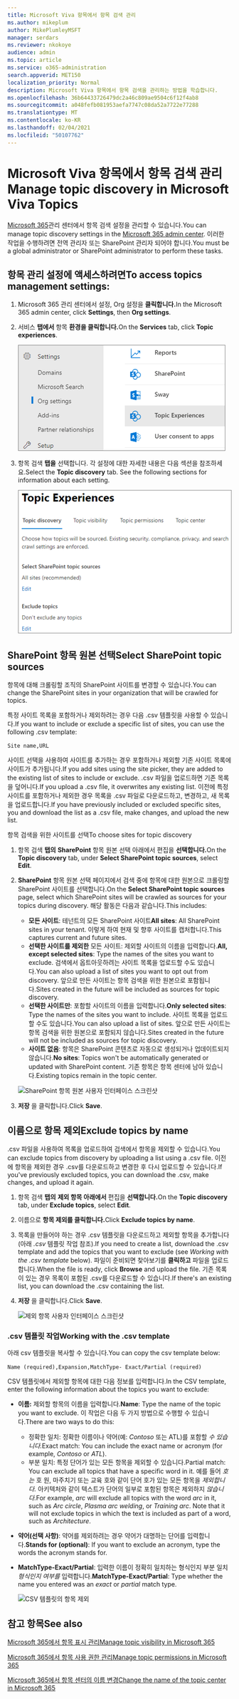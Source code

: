 ```yaml
---
title: Microsoft Viva 항목에서 항목 검색 관리
ms.author: mikeplum
author: MikePlumleyMSFT
manager: serdars
ms.reviewer: nkokoye
audience: admin
ms.topic: article
ms.service: o365-administration
search.appverid: MET150
localization_priority: Normal
description: Microsoft Viva 항목에서 항목 검색을 관리하는 방법을 학습합니다.
ms.openlocfilehash: 36b64433726479dc2a46c809ae9504c6f12f4ab8
ms.sourcegitcommit: a048fefb081953aefa7747c08da52a7722e77288
ms.translationtype: MT
ms.contentlocale: ko-KR
ms.lasthandoff: 02/04/2021
ms.locfileid: "50107762"
---
```

# <a name="manage-topic-discovery-in-microsoft-viva-topics"></a><span data-ttu-id="f1a8c-103">Microsoft Viva 항목에서 항목 검색 관리</span><span class="sxs-lookup"><span data-stu-id="f1a8c-103">Manage topic discovery in Microsoft Viva Topics</span></span>

<span data-ttu-id="f1a8c-104">[Microsoft 365](https://admin.microsoft.com)관리 센터에서 항목 검색 설정을 관리할 수 있습니다.</span><span class="sxs-lookup"><span data-stu-id="f1a8c-104">You can manage topic discovery settings in the [Microsoft 365 admin center](https://admin.microsoft.com).</span></span> <span data-ttu-id="f1a8c-105">이러한 작업을 수행하려면 전역 관리자 또는 SharePoint 관리자 되어야 합니다.</span><span class="sxs-lookup"><span data-stu-id="f1a8c-105">You must be a global administrator or SharePoint administrator to perform these tasks.</span></span>

## <a name="to-access-topics-management-settings"></a><span data-ttu-id="f1a8c-106">항목 관리 설정에 액세스하려면</span><span class="sxs-lookup"><span data-stu-id="f1a8c-106">To access topics management settings:</span></span>

1. <span data-ttu-id="f1a8c-107">Microsoft 365 관리 센터에서 설정, Org 설정을 **클릭합니다.**</span><span class="sxs-lookup"><span data-stu-id="f1a8c-107">In the Microsoft 365 admin center, click **Settings**, then **Org settings**.</span></span>
2. <span data-ttu-id="f1a8c-108">서비스 **탭에서** 항목 **환경을 클릭합니다.**</span><span class="sxs-lookup"><span data-stu-id="f1a8c-108">On the **Services** tab, click **Topic experiences**.</span></span>

    ![지식에 사람 연결](../media/admin-org-knowledge-options-completed.png) 

3. <span data-ttu-id="f1a8c-110">항목 검색 **탭을** 선택합니다. 각 설정에 대한 자세한 내용은 다음 섹션을 참조하세요.</span><span class="sxs-lookup"><span data-stu-id="f1a8c-110">Select the **Topic discovery** tab. See the following sections for information about each setting.</span></span>

    ![knowledge-network-settings](../media/knowledge-network-settings-topic-discovery.png) 

## <a name="select-sharepoint-topic-sources"></a><span data-ttu-id="f1a8c-112">SharePoint 항목 원본 선택</span><span class="sxs-lookup"><span data-stu-id="f1a8c-112">Select SharePoint topic sources</span></span>

<span data-ttu-id="f1a8c-113">항목에 대해 크롤링할 조직의 SharePoint 사이트를 변경할 수 있습니다.</span><span class="sxs-lookup"><span data-stu-id="f1a8c-113">You can change the SharePoint sites in your organization that will be crawled for topics.</span></span>

<span data-ttu-id="f1a8c-114">특정 사이트 목록을 포함하거나 제외하려는 경우 다음 .csv 템플릿을 사용할 수 있습니다.</span><span class="sxs-lookup"><span data-stu-id="f1a8c-114">If you want to include or exclude a specific list of sites, you can use the following .csv template:</span></span>

``` csv
Site name,URL
```

<span data-ttu-id="f1a8c-115">사이트 선택을 사용하여 사이트를 추가하는 경우 포함하거나 제외할 기존 사이트 목록에 사이트가 추가됩니다.</span><span class="sxs-lookup"><span data-stu-id="f1a8c-115">If you add sites using the site picker, they are added to the existing list of sites to include or exclude.</span></span> <span data-ttu-id="f1a8c-116">.csv 파일을 업로드하면 기존 목록을 덮어니다.</span><span class="sxs-lookup"><span data-stu-id="f1a8c-116">If you upload a .csv file, it overwrites any existing list.</span></span> <span data-ttu-id="f1a8c-117">이전에 특정 사이트를 포함하거나 제외한 경우 목록을 .csv 파일로 다운로드하고, 변경하고, 새 목록을 업로드합니다.</span><span class="sxs-lookup"><span data-stu-id="f1a8c-117">If you have previously included or excluded specific sites, you and download the list as a .csv file, make changes, and upload the new list.</span></span>

<span data-ttu-id="f1a8c-118">항목 검색을 위한 사이트를 선택</span><span class="sxs-lookup"><span data-stu-id="f1a8c-118">To choose sites for topic discovery</span></span>

1. <span data-ttu-id="f1a8c-119">항목 검색 **탭의** **SharePoint** 항목 원본 선택 아래에서 편집을 **선택합니다.**</span><span class="sxs-lookup"><span data-stu-id="f1a8c-119">On the **Topic discovery** tab, under **Select SharePoint topic sources**, select **Edit**.</span></span>
2. <span data-ttu-id="f1a8c-120">**SharePoint** 항목 원본 선택 페이지에서 검색 중에 항목에 대한 원본으로 크롤링할 SharePoint 사이트를 선택합니다.</span><span class="sxs-lookup"><span data-stu-id="f1a8c-120">On the **Select SharePoint topic sources** page, select which SharePoint sites will be crawled as sources for your topics during discovery.</span></span> <span data-ttu-id="f1a8c-121">해당 활동은 다음과 같습니다.</span><span class="sxs-lookup"><span data-stu-id="f1a8c-121">This includes:</span></span>
    - <span data-ttu-id="f1a8c-122">**모든 사이트**: 테넌트의 모든 SharePoint 사이트</span><span class="sxs-lookup"><span data-stu-id="f1a8c-122">**All sites**: All SharePoint sites in your tenant.</span></span> <span data-ttu-id="f1a8c-123">이렇게 하여 현재 및 향후 사이트를 캡처합니다.</span><span class="sxs-lookup"><span data-stu-id="f1a8c-123">This captures current and future sites.</span></span>
    - <span data-ttu-id="f1a8c-124">**선택한 사이트를 제외한** 모든 사이트: 제외할 사이트의 이름을 입력합니다.</span><span class="sxs-lookup"><span data-stu-id="f1a8c-124">**All, except selected sites**: Type the names of the sites you want to exclude.</span></span>  <span data-ttu-id="f1a8c-125">검색에서 옵트아웃하려는 사이트 목록을 업로드할 수도 있습니다.</span><span class="sxs-lookup"><span data-stu-id="f1a8c-125">You can also upload a list of sites you want to opt out from discovery.</span></span> <span data-ttu-id="f1a8c-126">앞으로 만든 사이트는 항목 검색을 위한 원본으로 포함됩니다.</span><span class="sxs-lookup"><span data-stu-id="f1a8c-126">Sites created in the future will be included as sources for topic discovery.</span></span> 
    - <span data-ttu-id="f1a8c-127">**선택한 사이트만**: 포함할 사이트의 이름을 입력합니다.</span><span class="sxs-lookup"><span data-stu-id="f1a8c-127">**Only selected sites**: Type the names of the sites you want to include.</span></span> <span data-ttu-id="f1a8c-128">사이트 목록을 업로드할 수도 있습니다.</span><span class="sxs-lookup"><span data-stu-id="f1a8c-128">You can also upload a list of sites.</span></span> <span data-ttu-id="f1a8c-129">앞으로 만든 사이트는 항목 검색을 위한 원본으로 포함되지 않습니다.</span><span class="sxs-lookup"><span data-stu-id="f1a8c-129">Sites created in the future will not be included as sources for topic discovery.</span></span>
    - <span data-ttu-id="f1a8c-130">**사이트 없음**: 항목은 SharePoint 콘텐츠로 자동으로 생성되거나 업데이트되지 않습니다.</span><span class="sxs-lookup"><span data-stu-id="f1a8c-130">**No sites**: Topics won't be automatically generated or updated with SharePoint content.</span></span> <span data-ttu-id="f1a8c-131">기존 항목은 항목 센터에 남아 있습니다.</span><span class="sxs-lookup"><span data-stu-id="f1a8c-131">Existing topics remain in the topic center.</span></span>

    ![SharePoint 항목 원본 사용자 인터페이스 스크린샷](../media/k-manage-select-topic-source.png)
   
3. <span data-ttu-id="f1a8c-133">**저장** 을 클릭합니다.</span><span class="sxs-lookup"><span data-stu-id="f1a8c-133">Click **Save**.</span></span>

## <a name="exclude-topics-by-name"></a><span data-ttu-id="f1a8c-134">이름으로 항목 제외</span><span class="sxs-lookup"><span data-stu-id="f1a8c-134">Exclude topics by name</span></span>

<span data-ttu-id="f1a8c-135">.csv 파일을 사용하여 목록을 업로드하여 검색에서 항목을 제외할 수 있습니다.</span><span class="sxs-lookup"><span data-stu-id="f1a8c-135">You can exclude topics from discovery by uploading a list using a .csv file.</span></span> <span data-ttu-id="f1a8c-136">이전에 항목을 제외한 경우 .csv를 다운로드하고 변경한 후 다시 업로드할 수 있습니다.</span><span class="sxs-lookup"><span data-stu-id="f1a8c-136">If you've previously excluded topics, you can download the .csv, make changes, and upload it again.</span></span>

1. <span data-ttu-id="f1a8c-137">항목 검색 **탭의** **제외 항목 아래에서** 편집을 **선택합니다.**</span><span class="sxs-lookup"><span data-stu-id="f1a8c-137">On the **Topic discovery** tab, under **Exclude topics**, select **Edit**.</span></span>
2. <span data-ttu-id="f1a8c-138">이름으로 **항목 제외를 클릭합니다.**</span><span class="sxs-lookup"><span data-stu-id="f1a8c-138">Click **Exclude topics by name**.</span></span>
3. <span data-ttu-id="f1a8c-139">목록을 만들어야 하는 경우 .csv 템플릿을 다운로드하고 제외할 항목을 추가합니다(아래 *.csv* 템플릿 작업 참조).</span><span class="sxs-lookup"><span data-stu-id="f1a8c-139">If you need to create a list, download the .csv template and add the topics that you want to exclude (see *Working with the .csv template* below).</span></span> <span data-ttu-id="f1a8c-140">파일이 준비되면 찾아보기를 **클릭하고** 파일을 업로드합니다.</span><span class="sxs-lookup"><span data-stu-id="f1a8c-140">When the file is ready, click **Browse** and upload the file.</span></span> <span data-ttu-id="f1a8c-141">기존 목록이 있는 경우 목록이 포함된 .csv를 다운로드할 수 있습니다.</span><span class="sxs-lookup"><span data-stu-id="f1a8c-141">If there's an existing list, you can download the .csv containing the list.</span></span>
4. <span data-ttu-id="f1a8c-142">**저장** 을 클릭합니다.</span><span class="sxs-lookup"><span data-stu-id="f1a8c-142">Click **Save**.</span></span>

    ![제외 항목 사용자 인터페이스 스크린샷](../media/km-manage-exclude-topics.png)

### <a name="working-with-the-csv-template"></a><span data-ttu-id="f1a8c-144">.csv 템플릿 작업</span><span class="sxs-lookup"><span data-stu-id="f1a8c-144">Working with the .csv template</span></span>

<span data-ttu-id="f1a8c-145">아래 csv 템플릿을 복사할 수 있습니다.</span><span class="sxs-lookup"><span data-stu-id="f1a8c-145">You can copy the csv template below:</span></span>

``` csv
Name (required),Expansion,MatchType- Exact/Partial (required)
```

<span data-ttu-id="f1a8c-146">CSV 템플릿에서 제외할 항목에 대한 다음 정보를 입력합니다.</span><span class="sxs-lookup"><span data-stu-id="f1a8c-146">In the CSV template, enter the following information about the topics you want to exclude:</span></span>

- <span data-ttu-id="f1a8c-147">**이름:** 제외할 항목의 이름을 입력합니다.</span><span class="sxs-lookup"><span data-stu-id="f1a8c-147">**Name**: Type the name of the topic you want to exclude.</span></span> <span data-ttu-id="f1a8c-148">이 작업은 다음 두 가지 방법으로 수행할 수 있습니다.</span><span class="sxs-lookup"><span data-stu-id="f1a8c-148">There are two ways to do this:</span></span>
    - <span data-ttu-id="f1a8c-149">정확한 일치: 정확한 이름이나 약어(예: *Contoso* 또는 ATL)를 포함할 *수 있습니다.*</span><span class="sxs-lookup"><span data-stu-id="f1a8c-149">Exact match: You can include the exact name or acronym (for example, *Contoso* or *ATL*).</span></span>
    - <span data-ttu-id="f1a8c-150">부분 일치: 특정 단어가 있는 모든 항목을 제외할 수 있습니다.</span><span class="sxs-lookup"><span data-stu-id="f1a8c-150">Partial match: You can exclude all topics that have a specific word in it.</span></span>  <span data-ttu-id="f1a8c-151">예를 들어 *호는* 호 원, 마주치기 또는 교육 호와 같이 단어 호가 있는 모든 항목을 *제외합니다.*  아키텍처와 같이 텍스트가 단어의 일부로 포함된 항목은 제외하지 *않습니다.*</span><span class="sxs-lookup"><span data-stu-id="f1a8c-151">For example, *arc* will exclude all topics with the word *arc* in it, such as *Arc circle*, *Plasma arc welding*, or *Training arc*. Note that it will not exclude topics in which the text is included as part of a word, such as *Architecture*.</span></span>
- <span data-ttu-id="f1a8c-152">**약어(선택 사항)**: 약어를 제외하려는 경우 약어가 대명하는 단어를 입력합니다.</span><span class="sxs-lookup"><span data-stu-id="f1a8c-152">**Stands for (optional)**: If you want to exclude an acronym, type the words the acronym stands for.</span></span>
- <span data-ttu-id="f1a8c-153">**MatchType-Exact/Partial**: 입력한 이름이 정확히 일치하는 형식인지 부분 일치 *형식인지* *여부를* 입력합니다.</span><span class="sxs-lookup"><span data-stu-id="f1a8c-153">**MatchType-Exact/Partial**: Type whether the name you entered was an *exact* or *partial* match type.</span></span>

    ![CSV 템플릿의 항목 제외](../media/exclude-topics-csv.png) 

## <a name="see-also"></a><span data-ttu-id="f1a8c-155">참고 항목</span><span class="sxs-lookup"><span data-stu-id="f1a8c-155">See also</span></span>

[<span data-ttu-id="f1a8c-156">Microsoft 365에서 항목 표시 관리</span><span class="sxs-lookup"><span data-stu-id="f1a8c-156">Manage topic visibility in Microsoft 365</span></span>](topic-experiences-knowledge-rules.md)

[<span data-ttu-id="f1a8c-157">Microsoft 365에서 항목 사용 권한 관리</span><span class="sxs-lookup"><span data-stu-id="f1a8c-157">Manage topic permissions in Microsoft 365</span></span>](topic-experiences-user-permissions.md)

[<span data-ttu-id="f1a8c-158">Microsoft 365에서 항목 센터의 이름 변경</span><span class="sxs-lookup"><span data-stu-id="f1a8c-158">Change the name of the topic center in Microsoft 365</span></span>](topic-experiences-administration.md)
